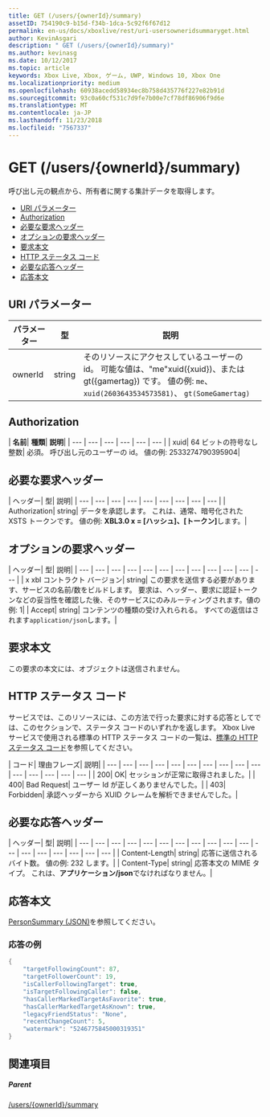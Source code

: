 ```yaml
---
title: GET (/users/{ownerId}/summary)
assetID: 754190c9-b15d-f34b-1dca-5c92f6f67d12
permalink: en-us/docs/xboxlive/rest/uri-usersowneridsummaryget.html
author: KevinAsgari
description: " GET (/users/{ownerId}/summary)"
ms.author: kevinasg
ms.date: 10/12/2017
ms.topic: article
keywords: Xbox Live, Xbox, ゲーム, UWP, Windows 10, Xbox One
ms.localizationpriority: medium
ms.openlocfilehash: 60938acedd58934ec8b758d435776f227e82b91d
ms.sourcegitcommit: 93c0a60cf531c7d9fe7b00e7cf78df86906f9d6e
ms.translationtype: MT
ms.contentlocale: ja-JP
ms.lasthandoff: 11/23/2018
ms.locfileid: "7567337"
---
```

# <a name="get-usersowneridsummary"></a>GET (/users/{ownerId}/summary)
呼び出し元の観点から、所有者に関する集計データを取得します。

  * [URI パラメーター](#ID4EQ)
  * [Authorization](#ID4E2)
  * [必要な要求ヘッダー](#ID4EBC)
  * [オプションの要求ヘッダー](#ID4EHD)
  * [要求本文](#ID4EXE)
  * [HTTP ステータス コード](#ID4ECF)
  * [必要な応答ヘッダー](#ID4EZG)
  * [応答本文](#ID4EGAAC)

<a id="ID4EQ"></a>


## <a name="uri-parameters"></a>URI パラメーター

| パラメーター| 型| 説明|
| --- | --- | --- |
| ownerId| string| そのリソースにアクセスしているユーザーの id。 可能な値は、"me"xuid({xuid})、または gt({gamertag}) です。 値の例: <code>me</code>、 <code>xuid(2603643534573581)</code>、 <code>gt(SomeGamertag)</code>|

<a id="ID4E2"></a>


## <a name="authorization"></a>Authorization

| <b>名前</b>| <b>種類</b>| <b>説明</b>|
| --- | --- | --- | --- | --- | --- |
| xuid| 64 ビットの符号なし整数| 必須。 呼び出し元のユーザーの id。 値の例: 2533274790395904|

<a id="ID4EBC"></a>


## <a name="required-request-headers"></a>必要な要求ヘッダー

| ヘッダー| 型| 説明|
| --- | --- | --- | --- | --- | --- | --- | --- | --- |
| Authorization| string| データを承認します。 これは、通常、暗号化された XSTS トークンです。 値の例: <b>XBL3.0 x = [ハッシュ]、[トークン]</b>します。|

<a id="ID4EHD"></a>


## <a name="optional-request-headers"></a>オプションの要求ヘッダー

| ヘッダー| 型| 説明|
| --- | --- | --- | --- | --- | --- | --- | --- | --- | --- | --- | --- |
| x xbl コントラクト バージョン| string| この要求を送信する必要があります、サービスの名前/数をビルドします。 要求は、ヘッダー、要求に認証トークンなどの妥当性を確認した後、そのサービスにのみルーティングされます。値の例: 1|
| Accept| string| コンテンツの種類の受け入れられる。 すべての返信はされます<code>application/json</code>します。|

<a id="ID4EXE"></a>


## <a name="request-body"></a>要求本文

この要求の本文には、オブジェクトは送信されません。

<a id="ID4ECF"></a>


## <a name="http-status-codes"></a>HTTP ステータス コード

サービスでは、このリソースには、この方法で行った要求に対する応答としてでは、このセクションで、ステータス コードのいずれかを返します。 Xbox Live サービスで使用される標準の HTTP ステータス コードの一覧は、[標準の HTTP ステータス コード](../../additional/httpstatuscodes.md)を参照してください。

| コード| 理由フレーズ| 説明|
| --- | --- | --- | --- | --- | --- | --- | --- | --- | --- | --- | --- | --- | --- | --- |
| 200| OK| セッションが正常に取得されました。|
| 400| Bad Request| ユーザー Id が正しくありませんでした。|
| 403| Forbidden| 承認ヘッダーから XUID クレームを解析できませんでした。|

<a id="ID4EZG"></a>


## <a name="required-response-headers"></a>必要な応答ヘッダー

| ヘッダー| 型| 説明|
| --- | --- | --- | --- | --- | --- | --- | --- | --- | --- | --- | --- | --- | --- | --- | --- | --- | --- |
| Content-Length| string| 応答に送信されるバイト数。 値の例: 232 します。|
| Content-Type| string| 応答本文の MIME タイプ。 これは、<b>アプリケーション/json</b>でなければなりません。|

<a id="ID4EGAAC"></a>


## <a name="response-body"></a>応答本文

[PersonSummary (JSON)](../../json/json-personsummary.md)を参照してください。

<a id="ID4ESAAC"></a>


### <a name="sample-response"></a>応答の例


```cpp
{
    "targetFollowingCount": 87,
    "targetFollowerCount": 19,
    "isCallerFollowingTarget": true,
    "isTargetFollowingCaller": false,
    "hasCallerMarkedTargetAsFavorite": true,
    "hasCallerMarkedTargetAsKnown": true,
    "legacyFriendStatus": "None",
    "recentChangeCount": 5,
    "watermark": "5246775845000319351"
}

```


<a id="ID4E3AAC"></a>


## <a name="see-also"></a>関連項目

<a id="ID4E5AAC"></a>


##### <a name="parent"></a>Parent

[/users/{ownerId}/summary](uri-usersowneridsummary.md)
